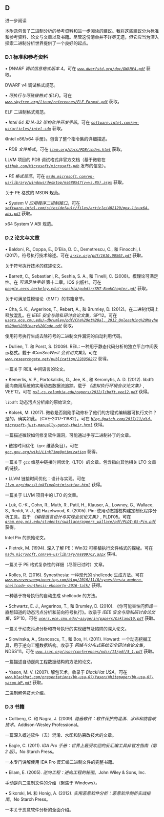 ## D

进一步阅读

本附录包含了二进制分析的参考资料和进一步阅读的建议。我将这些建议分为标准和参考资料、论文与文章以及书籍。尽管这份清单并不详尽无遗，但它应当为深入探索二进制分析世界提供了一个良好的起点。

### D.1 标准和参考资料

• *DWARF 调试信息格式版本 4*。可在 *[`www.dwarfstd.org/doc/DWARF4.pdf`](http://www.dwarfstd.org/doc/DWARF4.pdf)* 获取。

DWARF v4 调试格式规范。

• *可执行与可链接格式 (ELF)*。可在 *[`www.skyfree.org/linux/references/ELF_Format.pdf`](http://www.skyfree.org/linux/references/ELF_Format.pdf)* 获取。

ELF 二进制格式规范。

• *Intel 64 和 IA-32 架构软件开发手册*。可在 *[`software.intel.com/en-us/articles/intel-sdm`](https://software.intel.com/en-us/articles/intel-sdm)* 获取。

《Intel x86/x64 手册》。包含了整个指令集的详细描述。

• *PDB 文件格式*。可在 *[`llvm.org/docs/PDB/index.html`](https://llvm.org/docs/PDB/index.html)* 获取。

LLVM 项目的 PDB 调试格式非官方文档（基于微软在 *[`github.com/Microsoft/microsoft-pdb`](https://github.com/Microsoft/microsoft-pdb)* 发布的信息）。

• *PE 格式规范*。可在 *[`msdn.microsoft.com/en-us/library/windows/desktop/ms680547(v=vs.85).aspx`](https://msdn.microsoft.com/en-us/library/windows/desktop/ms680547(v=vs.85).aspx)* 获取。

关于 PE 格式的 MSDN 规范。

• *System V 应用程序二进制接口*。可在 *[`software.intel.com/sites/default/files/article/402129/mpx-linux64-abi.pdf`](https://software.intel.com/sites/default/files/article/402129/mpx-linux64-abi.pdf)* 获取。

x64 System V ABI 规范。

### D.2 论文与文章

• Baldoni, R., Coppa, E., D’Elia, D. C., Demetrescu, C., 和 Finocchi, I. (2017)。符号执行技术综述。可在 *[`arxiv.org/pdf/1610.00502.pdf`](https://arxiv.org/pdf/1610.00502.pdf)* 获取。

关于符号执行技术的综述论文。

• Barrett, C., Sebastiani, R., Seshia, S. A., 和 Tinelli, C. (2008)。模理论可满足性。在 *可满足性手册* 第十二章。IOS 出版社。可在 *[`people.eecs.berkeley.edu/~sseshia/pubdir/SMT-BookChapter.pdf`](https://people.eecs.berkeley.edu/~sseshia/pubdir/SMT-BookChapter.pdf)* 获取。

关于可满足性模理论（SMT）的书籍章节。

• Cha, S. K., Avgerinos, T., Rebert, A., 和 Brumley, D. (2012)。在二进制代码上释放混乱。在 *IEEE 安全与隐私研讨会论文集*，SP’12。可在 *[`users.ece.cmu.edu/~dbrumley/pdf/Cha%20et%20al._2012_Unleashing%20Mayhem%20on%20Binary%20Code.pdf`](https://users.ece.cmu.edu/~dbrumley/pdf/Cha%20et%20al._2012_Unleashing%20Mayhem%20on%20Binary%20Code.pdf)* 获取。

使用符号执行生成去除符号的二进制文件漏洞的自动利用代码。

• Dullien, T. 和 Porst, S. (2009). REIL: 一种用于静态代码分析的独立平台中间表示格式。载于 *《CanSecWest 会议论文集》*。可在 *[`www.researchgate.net/publication/228958277`](https://www.researchgate.net/publication/228958277)* 获得。

一篇关于 REIL 中间语言的论文。

• Kemerlis, V. P., Portokalidis, G., Jee, K., 和 Keromytis, A. D. (2012). libdft: 面向商用系统的实用动态数据流追踪。载于 *《虚拟执行环境会议论文集》*, VEE’12。可在 *[`nsl.cs.columbia.edu/papers/2012/libdft.vee12.pdf`](http://nsl.cs.columbia.edu/papers/2012/libdft.vee12.pdf)* 获得。

`libdft` 动态污点分析库的原始论文。

• Kolsek, M. (2017). 微软是否刚刚手动修补了他们的方程式编辑器可执行文件？是的，确实如此。（CVE-2017-11882）。可在 *[`blog.0patch.com/2017/11/did-microsoft-just-manually-patch-their.html`](https://blog.0patch.com/2017/11/did-microsoft-just-manually-patch-their.html)* 获得。

一篇描述微软如何修复软件漏洞，可能通过手写二进制补丁的文章。

• 链接时间优化（`gcc` 维基条目）。可在 *[`gcc.gnu.org/wiki/LinkTimeOptimization`](https://gcc.gnu.org/wiki/LinkTimeOptimization)* 获得。

一篇关于 `gcc` 维基中链接时间优化（LTO）的文章。包含指向其他相关 LTO 文章的链接。

• LLVM 链接时间优化：设计与实现。可在 *[`llvm.org/docs/LinkTimeOptimization.html`](https://llvm.org/docs/LinkTimeOptimization.html)* 获得。

一篇关于 LLVM 项目中的 LTO 的文章。

• Luk, C.-K., Cohn, R., Muth, R., Patil, H., Klauser, A., Lowney, G., Wallace, S., Reddi, V. J., 和 Hazelwood, K. (2005). Pin: 使用动态插桩构建定制化程序分析工具。载于 *《编程语言设计与实现会议论文集》*, PLDI’05。可在 *[`gram.eng.uci.edu/students/swallace/papers_wallace/pdf/PLDI-05-Pin.pdf`](http://gram.eng.uci.edu/students/swallace/papers_wallace/pdf/PLDI-05-Pin.pdf)* 获得。

Intel Pin 的原始论文。

• Pietrek, M. (1994). 深入了解 PE：Win32 可移植执行文件格式的探秘。可在 *[`msdn.microsoft.com/en-us/library/ms809762.aspx`](https://msdn.microsoft.com/en-us/library/ms809762.aspx)* 获得。

一篇关于 PE 格式复杂性的详细（尽管已过时）文章。

• Rolles, R. (2016). Synesthesia: 一种现代的 shellcode 生成方法。可在 *[`www.msreverseengineering.com/blog/2016/11/8/synesthesia-modern-shellcode-synthesis-ekoparty-2016-talk/`](http://www.msreverseengineering.com/blog/2016/11/8/synesthesia-modern-shellcode-synthesis-ekoparty-2016-talk/)* 获得。

一种基于符号执行的自动生成 shellcode 的方法。

• Schwartz, E. J., Avgerinos, T., 和 Brumley, D. (2010). 《你可能害怕问但却一直想知道的动态污点分析和前向符号执行》。收录于 *IEEE 安全与隐私研讨会论文集*，SP’10。可在 *[`users.ece.cmu.edu/~aavgerin/papers/Oakland10.pdf`](https://users.ece.cmu.edu/~aavgerin/papers/Oakland10.pdf)* 获取。

一篇关于动态污点分析和符号执行的实现细节及陷阱的深入论文。

• Slowinska, A., Stancescu, T., 和 Bos, H. (2011). Howard: 一个动态挖掘工具，用于逆向工程数据结构。收录于 *网络与分布式系统安全研讨会论文集*，NDSS’11。可在 *[`www.isoc.org/isoc/conferences/ndss/11/pdf/5_1.pdf`](https://www.isoc.org/isoc/conferences/ndss/11/pdf/5_1.pdf)* 获取。

一篇描述自动逆向工程数据结构的方法的论文。

• Yason, M. V. (2007). 解包艺术。收录于 *BlackHat USA*。可在 *[`www.blackhat.com/presentations/bh-usa-07/Yason/Whitepaper/bh-usa-07-yason-WP.pdf`](https://www.blackhat.com/presentations/bh-usa-07/Yason/Whitepaper/bh-usa-07-yason-WP.pdf)* 获取。

二进制解包技术介绍。

### D.3 书籍

• Collberg, C. 和 Nagra, J. (2009). *隐蔽软件：软件保护的混淆、水印和防篡改技术*。Addison-Wesley Professional。

一篇深入概述软件（去）混淆、水印和防篡改技术的文章。

• Eagle, C. (2011). *IDA Pro 手册：世界上最受欢迎的反汇编工具非官方指南（第 2 版）*。No Starch Press。

一本专门讲解使用 IDA Pro 反汇编二进制文件的完整书籍。

• Eilam, E. (2005). *逆向工程：逆向工程的秘密*。John Wiley & Sons, Inc.

手动逆向二进制文件的介绍（聚焦于 Windows）。

• Sikorski, M. 和 Honig, A. (2012). *实用恶意软件分析：恶意软件剖析实战指南*。No Starch Press。

一本关于恶意软件分析的全面介绍。
